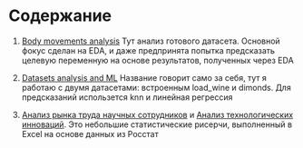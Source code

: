 # Содержание
1. [Body movements analysis](https://github.com/jassalm/Resume-Projects/blob/main/Some%20stuff/Body%20movements%20analysis.ipynb)
Тут анализ готового датасета. Основной фокус сделан на EDA, и даже предпринята попытка предсказать целевую переменную на основе результатов, полученных через EDA

2. [Datasets analysis and ML](https://github.com/jassalm/Resume-Projects/blob/main/Some%20stuff/Datasets%20analysis%20and%20ML.ipynb)
Название говорит само за себя, тут я работаю с двумя датасетами: встроенным load_wine и dimonds. Для предсказаний использется knn и линейная регрессия

3. [Анализ рынка труда научных сотрудников](https://github.com/jassalm/Resume-Projects/blob/main/Some%20stuff/Анализ%20рынка%20труда%20научных%20сотрудников.xlsx) и [Анализ технологических инноваций](https://github.com/jassalm/Resume-Projects/blob/main/Some%20stuff/Анализ%20технологических%20инноваций.xlsx).
Это небольшие статистические рисерчи, выполненный в Excel на основе данных из Росстат
